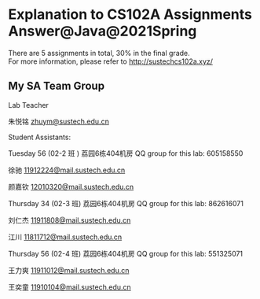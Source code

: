 # Explanation to CS102A Assignments Answer@Java@2021Spring
There are 5 assignments in total, 30% in the final grade.      
For more information, please refer to http://sustechcs102a.xyz/

## My SA Team Group
Lab Teacher     

朱悦铭  zhuym@sustech.edu.cn     


Student Assistants:     

Tuesday 56  (02-2 班 ) 荔园6栋404机房 QQ group for this lab: 605158550     

徐驰  11912224@mail.sustech.edu.cn     

颜嘉钦  12010320@mail.sustech.edu.cn      

Thursday 34 (02-3 班) 荔园6栋404机房 QQ group for this lab: 862616071     

刘仁杰  11911808@mail.sustech.edu.cn     

江川  11811712@mail.sustech.edu.cn     

Thursday 56 (02-4 班) 荔园6栋404机房 QQ group for this lab: 551325071     

王力爽 11911012@mail.sustech.edu.cn      

王奕童 11910104@mail.sustech.edu.cn      
